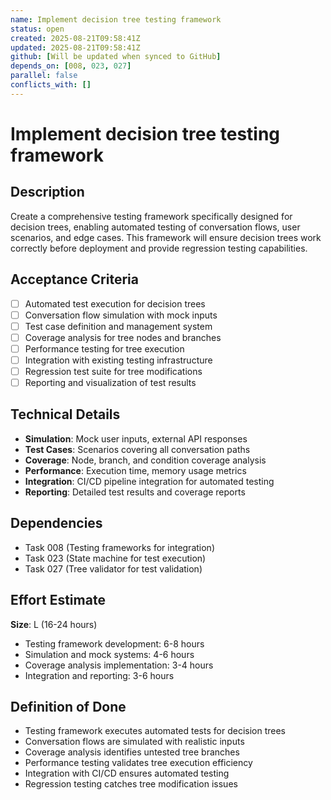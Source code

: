 ```yaml
---
name: Implement decision tree testing framework
status: open
created: 2025-08-21T09:58:41Z
updated: 2025-08-21T09:58:41Z
github: [Will be updated when synced to GitHub]
depends_on: [008, 023, 027]
parallel: false
conflicts_with: []
---
```


# Implement decision tree testing framework

## Description
Create a comprehensive testing framework specifically designed for decision trees, enabling automated testing of conversation flows, user scenarios, and edge cases. This framework will ensure decision trees work correctly before deployment and provide regression testing capabilities.

## Acceptance Criteria
- [ ] Automated test execution for decision trees
- [ ] Conversation flow simulation with mock inputs
- [ ] Test case definition and management system
- [ ] Coverage analysis for tree nodes and branches
- [ ] Performance testing for tree execution
- [ ] Integration with existing testing infrastructure
- [ ] Regression test suite for tree modifications
- [ ] Reporting and visualization of test results

## Technical Details
- **Simulation**: Mock user inputs, external API responses
- **Test Cases**: Scenarios covering all conversation paths
- **Coverage**: Node, branch, and condition coverage analysis
- **Performance**: Execution time, memory usage metrics
- **Integration**: CI/CD pipeline integration for automated testing
- **Reporting**: Detailed test results and coverage reports

## Dependencies
- Task 008 (Testing frameworks for integration)
- Task 023 (State machine for test execution)
- Task 027 (Tree validator for test validation)

## Effort Estimate
**Size**: L (16-24 hours)
- Testing framework development: 6-8 hours
- Simulation and mock systems: 4-6 hours
- Coverage analysis implementation: 3-4 hours
- Integration and reporting: 3-6 hours

## Definition of Done
- Testing framework executes automated tests for decision trees
- Conversation flows are simulated with realistic inputs
- Coverage analysis identifies untested tree branches
- Performance testing validates tree execution efficiency
- Integration with CI/CD ensures automated testing
- Regression testing catches tree modification issues